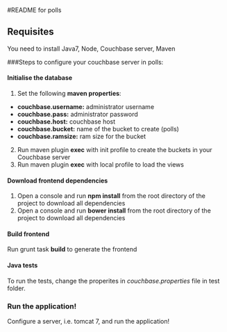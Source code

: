 #README for polls

## Requisites

You need to install Java7, Node, Couchbase server, Maven

###Steps to configure your couchbase server in polls:

#### Initialise the database
1. Set the following **maven properties**:
  * **couchbase.username:** administrator username
  * **couchbase.pass:** administrator password
  * **couchbase.host:** couchbase host
  * **couchbase.bucket:** name of the bucket to create (polls)
  * **couchbase.ramsize:** ram size for the bucket

2. Run maven plugin **exec** with init profile to create the buckets in your Couchbase server 
3. Run maven plugin **exec** with local profile to load the views

#### Download frontend dependencies

1. Open a console and run **npm install** from the root directory of the project to download all dependencies
2. Open a console and run **bower install** from the root directory of the project to download all dependencies

#### Build frontend

Run grunt task **build** to generate the frontend

#### Java tests

To run the tests, change the properites in *couchbase.properties* file in test folder.

### Run the application!
Configure a server, i.e. tomcat 7, and run the application!

